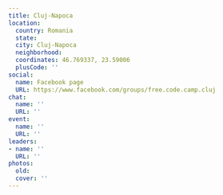```yaml
---
title: Cluj-Napoca
location:
  country: Romania
  state: 
  city: Cluj-Napoca
  neighborhood: 
  coordinates: 46.769337, 23.59006
  plusCode: ''
social:
  name: Facebook page
  URL: https://www.facebook.com/groups/free.code.camp.cluj
chat:
  name: ''
  URL: ''
event:
  name: ''
  URL: ''
leaders:
- name: ''
  URL: ''
photos:
  old: 
  cover: ''
---
```

